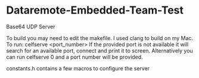# Dataremote-Embedded-Team-Test
Base64 UDP Server

To build you may need to edit the makefile. I used clang to build on my Mac.
To run: celfserve <port_number>
If the provided port is not available it will search for an available port, connect and print it to screen.
Alternatively you can run celfserve 0 and a port number will be provided.

constants.h contains a few macros to configure the server
